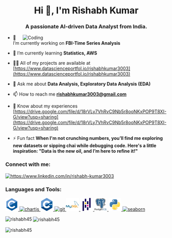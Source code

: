 <h1 align="center">Hi 👋, I'm Rishabh Kumar</h1>
<h3 align="center">A passionate AI-driven Data Analyst from India.</h3>
<img align="right" alt="Coding" width="450" src="https://propelsum.com/wp-content/uploads/2021/08/Propelsum-Business-intelligence-and-Analytics.webp" />

- 🔭 I’m currently working on **FBI-Time Series Analysis**

- 🌱 I’m currently learning **Statistics, AWS**

- 👨‍💻 All of my projects are available at [https://www.datascienceportfol.io/rishabhkumar3003](https://www.datascienceportfol.io/rishabhkumar3003)

- 💬 Ask me about **Data Analysis, Exploratory Data Analysis (EDA)**

- 📫 How to reach me **rishabhkumar3003@gmail.com**

- 📄 Know about my experiences [https://drive.google.com/file/d/18rVLy7VhRvC9Nb5r8ooNKxPOP9T8XI-G/view?usp=sharing](https://drive.google.com/file/d/18rVLy7VhRvC9Nb5r8ooNKxPOP9T8XI-G/view?usp=sharing)

- ⚡ Fun fact **When I'm not crunching numbers, you’ll find me exploring new datasets or sipping chai while debugging code. Here's a little inspiration: "Data is the new oil, and I’m here to refine it!"**

<h3 align="left">Connect with me:</h3>
<p align="left">
<a href="https://linkedin.com/in/https://www.linkedin.com/in/rishabh-kumar3003" target="blank"><img align="center" src="https://raw.githubusercontent.com/rahuldkjain/github-profile-readme-generator/master/src/images/icons/Social/linked-in-alt.svg" alt="https://www.linkedin.com/in/rishabh-kumar3003" height="30" width="40" /></a>
</p>

<h3 align="left">Languages and Tools:</h3>
<p align="left"> <a href="https://www.cprogramming.com/" target="_blank" rel="noreferrer"> <img src="https://raw.githubusercontent.com/devicons/devicon/master/icons/c/c-original.svg" alt="c" width="40" height="40"/> </a> <a href="https://www.chartjs.org" target="_blank" rel="noreferrer"> <img src="https://www.chartjs.org/media/logo-title.svg" alt="chartjs" width="40" height="40"/> </a> <a href="https://www.w3schools.com/cpp/" target="_blank" rel="noreferrer"> <img src="https://raw.githubusercontent.com/devicons/devicon/master/icons/cplusplus/cplusplus-original.svg" alt="cplusplus" width="40" height="40"/> </a> <a href="https://git-scm.com/" target="_blank" rel="noreferrer"> <img src="https://www.vectorlogo.zone/logos/git-scm/git-scm-icon.svg" alt="git" width="40" height="40"/> </a> <a href="https://www.mysql.com/" target="_blank" rel="noreferrer"> <img src="https://raw.githubusercontent.com/devicons/devicon/master/icons/mysql/mysql-original-wordmark.svg" alt="mysql" width="40" height="40"/> </a> <a href="https://pandas.pydata.org/" target="_blank" rel="noreferrer"> <img src="https://raw.githubusercontent.com/devicons/devicon/2ae2a900d2f041da66e950e4d48052658d850630/icons/pandas/pandas-original.svg" alt="pandas" width="40" height="40"/> </a> <a href="https://www.postgresql.org" target="_blank" rel="noreferrer"> <img src="https://raw.githubusercontent.com/devicons/devicon/master/icons/postgresql/postgresql-original-wordmark.svg" alt="postgresql" width="40" height="40"/> </a> <a href="https://www.python.org" target="_blank" rel="noreferrer"> <img src="https://raw.githubusercontent.com/devicons/devicon/master/icons/python/python-original.svg" alt="python" width="40" height="40"/> </a> <a href="https://seaborn.pydata.org/" target="_blank" rel="noreferrer"> <img src="https://seaborn.pydata.org/_images/logo-mark-lightbg.svg" alt="seaborn" width="40" height="40"/> </a> </p>

<p><img align="left" src="https://github-readme-stats.vercel.app/api/top-langs?username=rishabh45&show_icons=true&locale=en&layout=compact" alt="rishabh45" /></p>

<p>&nbsp;<img align="center" src="https://github-readme-stats.vercel.app/api?username=rishabh45&show_icons=true&locale=en" alt="rishabh45" /></p>

<p><img align="center" src="https://github-readme-streak-stats.herokuapp.com/?user=rishabh45&" alt="rishabh45" /></p>
